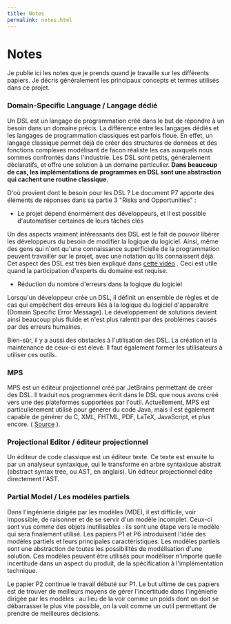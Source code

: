 ```yaml
---
title: Notes
permalink: notes.html
---
```


# Notes 

Je publie ici les notes que je prends quand je travaille sur les différents papiers. Je décris généralement les principaux concepts et termes utilisés dans ce projet. 

### Domain-Specific Language / Langage dédié

Un DSL est un langage de programmation créé dans le but de répondre à un besoin dans un domaine précis. La différence entre les langages dédiés et les langages de programmation classiques est parfois floue. En effet, un langage classique permet déjà de créer des structures de données et des fonctions complexes modélisant de facon réaliste les cas auxquels nous sommes confrontés dans l'industrie. Les DSL sont petits, généralement déclaratifs, et offre une solution à un domaine particulier. **Dans beaucoup de cas, les implémentations de programmes en DSL sont une abstraction qui cachent une routine classique.**

D'où provient dont le besoin pour les DSL ? Le document P7 apporte des éléments de réponses dans sa partie 3 "Risks and Opportunities" :

- Le projet dépend énormément des développeurs, et il est possible d'automatiser certaines de leurs tâches clés

Un des aspects vraiment intéressants des DSL est le fait de pouvoir libérer les développeurs du besoin de modifier la logique du logiciel.
Ainsi, même des gens qui n'ont qu'une connaissance superficielle de la programmation peuvent travailler sur le projet, avec une notation qu'ils connaissent déjà. Cet aspect des DSL est trés bien expliqué dans [cette vidéo](https://youtu.be/pVIywLXDuRo?t=1m12s) . Ceci est utile quand la participation d'experts du domaine est requise.

- Réduction du nombre d'erreurs dans la logique du logiciel

Lorsqu'un développeur crée un DSL, il définit un ensemble de règles et de cas qui empêchent des erreurs liés à la logique du logiciel d'apparaître (Domain Specific Error Message). Le développement de solutions devient ainsi beaucoup plus fluide et n'est plus ralentit par des problémes causés par des erreurs humaines.

Bien-sûr, il y a aussi des obstacles à l'utilisation des DSL. La création et la maintenance de ceux-ci est élevé. Il faut également former les utilisateurs à utiliser ces outils.

### MPS

MPS est un éditeur projectionnel créé par JetBrains permettant de créer des DSL. Il traduit nos programmes écrit dans le DSL que nous avons créé vers une des plateformes supportées par l'outil. Actuellement, MPS est particuliérement utilisé pour générer du code Java, mais il est également capable de générer du  C, XML, FHTML, PDF, LaTeX, JavaScript, et plus encore. ( [Source](https://www.jetbrains.com/mps/concepts/) ).

### Projectional Editor / éditeur projectionnel

Un éditeur de code classique est un éditeur texte. Ce texte est ensuite lu par un analyseur syntaxique, qui le transforme en arbre syntaxique abstrait (abstract syntax tree, ou AST, en anglais). Un éditeur projectionnel édite directement l'AST.

### Partial Model / Les modéles partiels

Dans l'ingénierie dirigée par les modèles (MDE), il est difficile, voir impossible, de raisonner et de se servir d'un modèle incomplet. Ceux-ci sont vus comme des objets inutilisables : ils sont une étape vers le modèle qui sera finalement utilisé. Les papiers P1 et P6 introduisent l'idée des modèles partiels et leurs principales caractéristiques. Les modèles partiels sont une abstraction de toutes les possibilités de modélisation d'une solution. Ces modèles peuvent être utilisés pour modéliser n'importe quelle incertitude dans un aspect du produit, de la spécification à l'implémentation technique. 

Le papier P2 continue le travail débuté sur P1. Le but ultime de ces papiers est de trouver de meilleurs moyens de gérer l'incertitude dans l'ingénierie dirigée par les modèles : au lieu de la voir comme un poids dont on doit se débarrasser le plus vite possible, on la voit comme un outil permettant de prendre de meilleures décisions.
